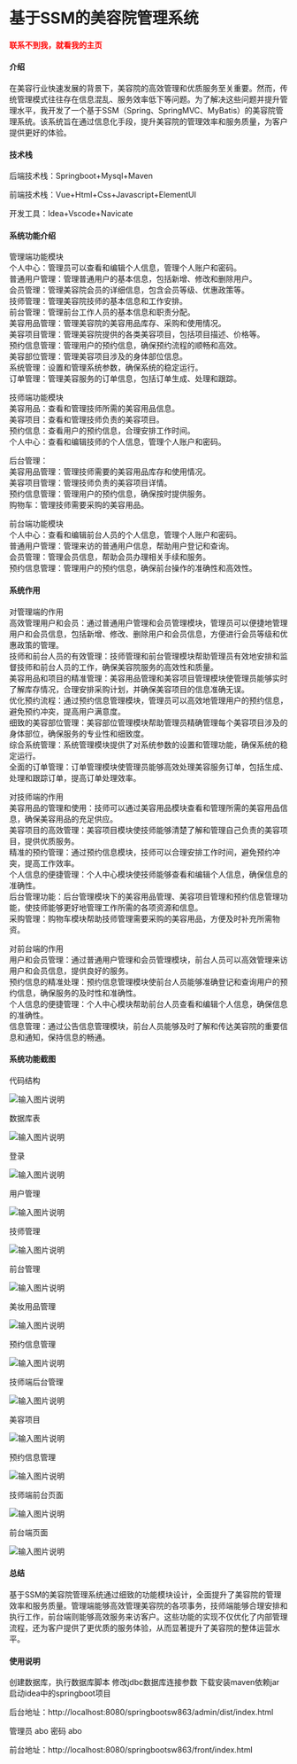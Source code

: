 # 基于SSM的美容院管理系统

<h4 style='color:red'>联系不到我，就看我的主页 </h4> 
 
#### 介绍

在美容行业快速发展的背景下，美容院的高效管理和优质服务至关重要。然而，传统管理模式往往存在信息混乱、服务效率低下等问题。为了解决这些问题并提升管理水平，我开发了一个基于SSM（Spring、SpringMVC、MyBatis）的美容院管理系统。该系统旨在通过信息化手段，提升美容院的管理效率和服务质量，为客户提供更好的体验。

#### 技术栈

后端技术栈：Springboot+Mysql+Maven

前端技术栈：Vue+Html+Css+Javascript+ElementUI

开发工具：Idea+Vscode+Navicate

#### 系统功能介绍

管理端功能模块  
个人中心：管理员可以查看和编辑个人信息，管理个人账户和密码。  
普通用户管理：管理普通用户的基本信息，包括新增、修改和删除用户。  
会员管理：管理美容院会员的详细信息，包含会员等级、优惠政策等。  
技师管理：管理美容院技师的基本信息和工作安排。  
前台管理：管理前台工作人员的基本信息和职责分配。  
美容用品管理：管理美容院的美容用品库存、采购和使用情况。  
美容项目管理：管理美容院提供的各类美容项目，包括项目描述、价格等。  
预约信息管理：管理用户的预约信息，确保预约流程的顺畅和高效。  
美容部位管理：管理美容项目涉及的身体部位信息。  
系统管理：设置和管理系统参数，确保系统的稳定运行。  
订单管理：管理美容服务的订单信息，包括订单生成、处理和跟踪。  

技师端功能模块  
美容用品：查看和管理技师所需的美容用品信息。  
美容项目：查看和管理技师负责的美容项目。  
预约信息：查看用户的预约信息，合理安排工作时间。  
个人中心：查看和编辑技师的个人信息，管理个人账户和密码。  

后台管理：  
美容用品管理：管理技师需要的美容用品库存和使用情况。  
美容项目管理：管理技师负责的美容项目详情。  
预约信息管理：管理用户的预约信息，确保按时提供服务。  
购物车：管理技师需要采购的美容用品。  

前台端功能模块  
个人中心：查看和编辑前台人员的个人信息，管理个人账户和密码。  
普通用户管理：管理来访的普通用户信息，帮助用户登记和查询。  
会员管理：管理会员信息，帮助会员办理相关手续和服务。  
预约信息管理：管理用户的预约信息，确保前台操作的准确性和高效性。  

#### 系统作用

对管理端的作用  
高效管理用户和会员：通过普通用户管理和会员管理模块，管理员可以便捷地管理用户和会员信息，包括新增、修改、删除用户和会员信息，方便进行会员等级和优惠政策的管理。  
技师和前台人员的有效管理：技师管理和前台管理模块帮助管理员有效地安排和监督技师和前台人员的工作，确保美容院服务的高效性和质量。  
美容用品和项目的精准管理：美容用品管理和美容项目管理模块使管理员能够实时了解库存情况，合理安排采购计划，并确保美容项目的信息准确无误。  
优化预约流程：通过预约信息管理模块，管理员可以高效地管理用户的预约信息，避免预约冲突，提高用户满意度。  
细致的美容部位管理：美容部位管理模块帮助管理员精确管理每个美容项目涉及的身体部位，确保服务的专业性和细致度。  
综合系统管理：系统管理模块提供了对系统参数的设置和管理功能，确保系统的稳定运行。  
全面的订单管理：订单管理模块使管理员能够高效处理美容服务订单，包括生成、处理和跟踪订单，提高订单处理效率。  

对技师端的作用  
美容用品的管理和使用：技师可以通过美容用品模块查看和管理所需的美容用品信息，确保美容用品的充足供应。  
美容项目的高效管理：美容项目模块使技师能够清楚了解和管理自己负责的美容项目，提供优质服务。  
精准的预约管理：通过预约信息模块，技师可以合理安排工作时间，避免预约冲突，提高工作效率。  
个人信息的便捷管理：个人中心模块使技师能够查看和编辑个人信息，确保信息的准确性。  
后台管理功能：后台管理模块下的美容用品管理、美容项目管理和预约信息管理功能，使技师能够更好地管理工作所需的各项资源和信息。  
采购管理：购物车模块帮助技师管理需要采购的美容用品，方便及时补充所需物资。  

对前台端的作用  
用户和会员管理：通过普通用户管理和会员管理模块，前台人员可以高效管理来访用户和会员信息，提供良好的服务。  
预约信息的精准处理：预约信息管理模块使前台人员能够准确登记和查询用户的预约信息，确保服务的及时性和准确性。  
个人信息的便捷管理：个人中心模块帮助前台人员查看和编辑个人信息，确保信息的准确性。  
信息管理：通过公告信息管理模块，前台人员能够及时了解和传达美容院的重要信息和通知，保持信息的畅通。  

#### 系统功能截图

代码结构

![输入图片说明](images/269b1afdae32fe816537c13e9de5748.png)

数据库表

![输入图片说明](images/ac14d44266690548c6f0e8e136cb0d1.png)

登录

![输入图片说明](images/4ef17be05621bfe92915e3fd8dc879b.png)

用户管理

![输入图片说明](images/8b39cb12630b37f50fdc807502379d8.png)

技师管理

![输入图片说明](images/d5d0eae62c36ef4bfafae61c233889a.png)

前台管理

![输入图片说明](images/a379866268ec3bc305681864d6e74e0.png)

美妆用品管理

![输入图片说明](images/934a11c8a7f729ba7ee706f6d2497a5.png)

预约信息管理

![输入图片说明](images/af61784e03a725a9d2e3598af5c0382.png)

技师端后台管理

![输入图片说明](images/403211fda2daa71bdff0abaf3e5b9c6.png)

美容项目

![输入图片说明](images/0c0656917755c95a66d785ddb1f6b2f.png)

预约信息管理

![输入图片说明](images/5a222334a5ca55c6a305e851f2cf97d.png)

技师端前台页面

![输入图片说明](images/33f6e0f53ddf807b337dab9bf0d98ad.png)

前台端页面

![输入图片说明](images/ee6ebdec714d1c463efd65e29ec4a29.png)

#### 总结

基于SSM的美容院管理系统通过细致的功能模块设计，全面提升了美容院的管理效率和服务质量。管理端能够高效管理美容院的各项事务，技师端能够合理安排和执行工作，前台端则能够高效服务来访客户。这些功能的实现不仅优化了内部管理流程，还为客户提供了更优质的服务体验，从而显著提升了美容院的整体运营水平。

#### 使用说明

创建数据库，执行数据库脚本 修改jdbc数据库连接参数 下载安装maven依赖jar 启动idea中的springboot项目


后台地址：http://localhost:8080/springbootsw863/admin/dist/index.html

管理员  abo 密码 abo

前台地址：http://localhost:8080/springbootsw863/front/index.html
